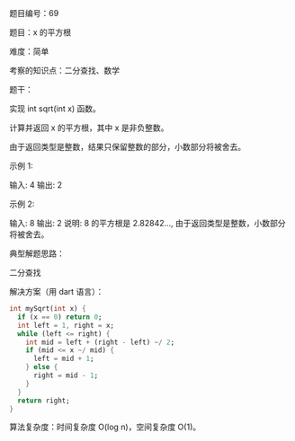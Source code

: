 题目编号：69

题目：x 的平方根

难度：简单

考察的知识点：二分查找、数学

题干：

实现 int sqrt(int x) 函数。

计算并返回 x 的平方根，其中 x 是非负整数。

由于返回类型是整数，结果只保留整数的部分，小数部分将被舍去。

示例 1:

输入: 4
输出: 2

示例 2:

输入: 8
输出: 2
说明: 8 的平方根是 2.82842..., 
     由于返回类型是整数，小数部分将被舍去。

典型解题思路：

二分查找

解决方案（用 dart 语言）：

```dart
int mySqrt(int x) {
  if (x == 0) return 0;
  int left = 1, right = x;
  while (left <= right) {
    int mid = left + (right - left) ~/ 2;
    if (mid <= x ~/ mid) {
      left = mid + 1;
    } else {
      right = mid - 1;
    }
  }
  return right;
}
```

算法复杂度：时间复杂度 O(log n)，空间复杂度 O(1)。